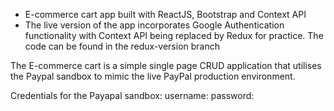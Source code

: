 * E-commerce cart app built with ReactJS, Bootstrap and Context API
* The live version of the app incorporates Google Authentication functionality with Context API being replaced by Redux for practice. The code can be found in the redux-version branch

The E-commerce cart is a simple single page CRUD application that utilises the Paypal sandbox to mimic the live PayPal production environment.

Credentials for the Payapal sandbox:
username:
password:
